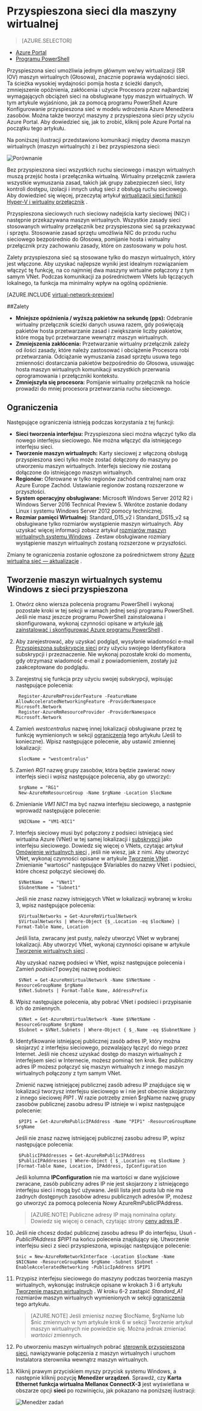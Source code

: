 <properties 
   pageTitle="Przyspieszona sieć w maszyny wirtualnej - programu PowerShell | Microsoft Azure"
   description="Dowiedz się, jak skonfigurować przyspieszona Networking Azure maszyn wirtualnych przy użyciu programu PowerShell."
   services="virtual-network"
   documentationCenter="na"
   authors="jimdial"
   manager="carmonm"
   editor=""
   tags="azure-resource-manager"
/>
<tags 
   ms.service="virtual-network"
   ms.devlang="na"
   ms.topic="article"
   ms.tgt_pltfrm="na"
   ms.workload="infrastructure-services"
   ms.date="09/23/2016"
   ms.author="jdial" />

# <a name="accelerated-networking-for-a-virtual-machine"></a>Przyspieszona sieci dla maszyny wirtualnej

> [AZURE.SELECTOR]
- [Azure Portal](virtual-network-accelerated-networking-portal.md)
- [Programu PowerShell](virtual-network-accelerated-networking-powershell.md)

Przyspieszona sieci umożliwia jednym głównym we/wy wirtualizacji (SR IOV) maszyn wirtualnych (Głosowa), znacznie poprawia wydajności sieci. Ta ścieżka wysokiej wydajności pomija hosta z ścieżki danych, zmniejszenie opóźnienia, zakłócenia i użycie Procesora przez najbardziej wymagających obciążeń sieci na obsługiwane typy maszyn wirtualnych. W tym artykule wyjaśniono, jak za pomocą programu PowerShell Azure Konfigurowanie przyspieszona sieć w modelu wdrożenia Azure Menedżera zasobów. Można także tworzyć maszyny z przyspieszona sieci przy użyciu Azure Portal. Aby dowiedzieć się, jak to zrobić, kliknij pole Azure Portal na początku tego artykułu.

Na poniższej ilustracji przedstawiono komunikacji między dwoma maszyn wirtualnych (maszyn wirtualnych) z i bez przyspieszona sieci:

![Porównanie](./media/virtual-network-accelerated-networking-powershell/image1.png)

Bez przyspieszona sieci wszystkich ruchu sieciowego i maszyn wirtualnych muszą przejść hosta i przełącznika wirtualną. Wirtualny przełącznik zawiera wszystkie wymuszania zasad, takich jak grupy zabezpieczeń sieci, listy kontroli dostępu, izolacji i innych usług sieci z obsługą ruchu sieciowego. Aby dowiedzieć się więcej, przeczytaj artykuł [wirtualizacji sieci funkcji Hyper-V i wirtualny przełącznik](https://technet.microsoft.com/library/jj945275.aspx) .

Przyspieszona sieciowych ruch sieciowy nadejścia karty sieciowej (NIC) i następnie przekazywana maszyn wirtualnych. Wszystkie zasady sieci stosowanych wirtualny przełącznik bez przyspieszona sieć są przekazywać i sprzętu. Stosowanie zasad sprzętu umożliwia NIC do przodu ruchu sieciowego bezpośrednio do Głosowa, pomijanie hosta i wirtualny przełącznik przy zachowaniu zasady, które on zastosowany w polu host.

Zalety przyspieszona sieć są stosowane tylko do maszyn wirtualnych, który jest włączone. Aby uzyskać najlepsze wyniki jest idealnym rozwiązaniem włączyć tę funkcję, na co najmniej dwa maszyny wirtualne połączony z tym samym VNet.  Podczas komunikacji za pośrednictwem VNets lub łączących lokalnego, ta funkcja ma minimalny wpływ na ogólną opóźnienie.

[AZURE.INCLUDE [virtual-network-preview](../../includes/virtual-network-preview.md)]

##<a name="benefits"></a>Zalety

- **Mniejsze opóźnienia / wyższą pakietów na sekundę (pps):** Odebranie wirtualny przełącznik ścieżki danych usuwa razem, gdy poświęcają pakietów hosta przetwarzanie zasad i zwiększanie liczby pakietów, które mogą być przetwarzane wewnątrz maszyn wirtualnych.
- **Zmniejszenia zakłócenia:** Przetwarzanie wirtualny przełącznik zależy od ilości zasady, które należy zastosować i obciążenie Procesora robi przetwarzania. Odciążanie wymuszania zasad sprzętu usuwa tego zmienności dostarczania pakietów bezpośrednio do Głosowa, usuwając hosta maszyn wirtualnych komunikacji wszystkich przerwania oprogramowania i przełączniki kontekstu.
- **Zmniejszyła się procesora:** Pomijanie wirtualny przełącznik na hoście prowadzi do mniej procesora przetwarzania ruchu sieciowego.

## <a name="limitations"></a>Ograniczenia

Następujące ograniczenia istnieją podczas korzystania z tej funkcji:
 
- **Sieci tworzenia interfejsu:** Przyspieszona sieci można włączyć tylko dla nowego interfejsu sieciowego.  Nie można włączyć dla istniejącego interfejsu sieci.
- **Tworzenie maszyn wirtualnych:** Karty sieciowej z włączoną obsługą przyspieszona sieci tylko może zostać dołączony do maszyny po utworzeniu maszyn wirtualnych. Interfejs sieciowy nie zostaną dołączone do istniejącego maszyn wirtualnych.
- **Regionów:** Oferowane w tylko regionów zachód centralnej nam oraz Azure Europe Zachód. Ustawianie regionów zostaną rozszerzone w przyszłości.
- **System operacyjny obsługiwane:** Microsoft Windows Server 2012 R2 i Windows Server 2016 Technical Preview 5. Wkrótce zostanie dodany Linux i systemu Windows Server 2012 pomocy technicznej.
- **Rozmiar pamięci Wirtualnej:** Standard_D15_v2 i Standard_DS15_v2 są obsługiwane tylko rozmiarów wystąpienie maszyn wirtualnych. Aby uzyskać więcej informacji zobacz artykuł [rozmiarów maszyn wirtualnych systemu Windows](../virtual-machines/virtual-machines-windows-sizes.md) . Zestaw obsługiwane rozmiary wystąpienie maszyn wirtualnych zostaną rozszerzone w przyszłości.

Zmiany te ograniczenia zostanie ogłoszone za pośrednictwem strony [Azure wirtualna sieć — aktualizacje](https://azure.microsoft.com/updates/accelerated-networking-in-preview) .

## <a name="create-a-windows-vm-with-accelerated-networking"></a>Tworzenie maszyn wirtualnych systemu Windows z sieci przyspieszona

1. Otwórz okno wiersza polecenia programu PowerShell i wykonaj pozostałe kroki w tej sekcji w ramach jednej sesji programu PowerShell. Jeśli nie masz jeszcze programu PowerShell zainstalowana i skonfigurowana, wykonaj czynności opisane w artykule [jak zainstalować i skonfigurować Azure programu PowerShell](../powershell-install-configure.md) .
2. Aby zarejestrować, aby uzyskać podgląd, wysyłanie wiadomości e-mail [Przyspieszona subskrypcje sieci](mailto:axnpreview@microsoft.com?subject=Request%20to%20enable%20subscription%20%3csubscription%20id%3e) przy użyciu swojego Identyfikatora subskrypcji i przeznaczenie. Nie wykonaj pozostałe kroki do momentu, gdy otrzymasz wiadomość e-mail z powiadomieniem, zostały już zaakceptowane do podglądu.
3. Zarejestruj się funkcja przy użyciu swojej subskrypcji, wpisując następujące polecenia:

        Register-AzureRmProviderFeature -FeatureName AllowAcceleratedNetworkingFeature -ProviderNamespace Microsoft.Network
        Register-AzureRmResourceProvider -ProviderNamespace Microsoft.Network

4. Zamień *westcentralus* nazwę innej lokalizacji obsługiwane przez tę funkcję wymienionych w sekcji [ograniczenia](#limitations) tego artykułu (Jeśli to konieczne). Wpisz następujące polecenie, aby ustawić zmiennej lokalizacji:

        $locName = "westcentralus"

5. Zamień *RG1* nazwę grupy zasobów, która będzie zawierać nowy interfejs sieci i wpisz następujące polecenia, aby go utworzyć:

        $rgName = "RG1"
        New-AzureRmResourceGroup -Name $rgName -Location $locName

6. Zmienianie *VM1 NIC1* ma być nazwa interfejsu sieciowego, a następnie wprowadź następujące polecenie:

        $NICName = "VM1-NIC1"

7. Interfejs sieciowy musi być połączony z podsieci istniejącą sieć wirtualna Azure (VNet) w tej samej lokalizacji i [subskrypcji](../azure-glossary-cloud-terminology.md#subscription) jako interfejsu sieciowego. Dowiedz się więcej o VNets, czytając artykuł [Omówienie wirtualnych sieci](virtual-networks-overview.md) , jeśli nie wiesz, jak z nimi. Aby utworzyć VNet, wykonaj czynności opisane w artykule [Tworzenie VNet](virtual-networks-create-vnet-arm-ps.md) . Zmienianie "wartości" następujące $Variables do nazwy VNet i podsieci, które chcesz połączyć sieciowej do.

        $VNetName   = "VNet1"
        $SubnetName = "Subnet1"

    Jeśli nie znasz nazwy istniejących VNet w lokalizacji wybranej w kroku 3, wpisz następujące polecenia:
        
        $VirtualNetworks = Get-AzureRmVirtualNetwork
        $VirtualNetworks | Where-Object {$_.Location -eq $locName} | Format-Table Name, Location
        
    Jeśli lista, zwracany jest pusty, należy utworzyć VNet w wybranej lokalizacji. Aby utworzyć VNet, wykonaj czynności opisane w artykule [Tworzenie wirtualnych sieci](virtual-networks-create-vnet-arm-ps.md) .

    Aby uzyskać nazwę podsieci w VNet, wpisz następujące polecenia i Zamień *podsieć1* powyżej nazwę podsieci:
        
        $VNet = Get-AzureRmVirtualNetwork -Name $VNetName -ResourceGroupName $rgName
        $VNet.Subnets | Format-Table Name, AddressPrefix

8. Wpisz następujące polecenia, aby pobrać VNet i podsieci i przypisanie ich do zmiennych.

        $VNet = Get-AzureRmVirtualNetwork -Name $VNetName -ResourceGroupName $rgName
        $Subnet = $VNet.Subnets | Where-Object { $_.Name -eq $SubnetName }

9. Identyfikowanie istniejącej publicznej zasób adres IP, który można skojarzyć z interfejsu sieciowego, pozwalający łączyć do niego przez Internet. Jeśli nie chcesz uzyskać dostęp do maszyn wirtualnych z interfejsem sieci w Internecie, możesz pominąć ten krok. Bez publiczny adres IP możesz połączyć się maszyn wirtualnych z innego maszyn wirtualnych połączony z tym samym VNet. 

    Zmienić nazwę istniejącej publicznej zasób adresu IP znajdujące się w lokalizacji tworzysz interfejsu sieciowego w i nie jest obecnie skojarzony z innego sieciowej *PIP1* . W razie potrzeby zmień $rgName nazwę grupy zasobów publicznej zasobu adresu IP istnieje w i wpisz następujące polecenie:

        $PIP1 = Get-AzureRmPublicIPAddress -Name "PIP1" -ResourceGroupName $rgName

    Jeśli nie znasz nazwę istniejącej publicznej zasobu adresu IP, wpisz następujące polecenia:

        $PublicIPAddresses = Get-AzureRmPublicIPAddress
        $PublicIPAddresses | Where-Object { $_.Location -eq $locName } |Format-Table Name, Location, IPAddress, IpConfiguration

    Jeśli kolumna **IPConfiguration** nie ma wartości w dane wyjściowe zwracane, zasób publiczny adres IP nie jest skojarzony z istniejącego interfejsu sieci i mogą być używane. Jeśli lista jest pusta lub nie ma żadnych dostępnych zasobów adresu publicznych adresów IP, możesz go utworzyć za pomocą polecenia Nowy AzureRmPublicIPAddress.

    >[AZURE.NOTE] Publiczne adresy IP mają nominalna opłaty. Dowiedz się więcej o cenach, czytając strony [ceny adres IP](https://azure.microsoft.com/pricing/details/ip-addresses) .
10. Jeśli nie chcesz dodać publicznej zasobu adresu IP do interfejsu, Usuń *- PublicIPAddress $PIP1* na końcu polecenia znajdujący się. Utworzenie interfejsu sieci z sieci przyspieszona, wpisując następujące polecenie:

        $nic = New-AzureRmNetworkInterface -Location $locName -Name $NICName -ResourceGroupName $rgName -Subnet $Subnet -EnableAcceleratedNetworking -PublicIpAddress $PIP1 

11. Przypisz interfejsu sieciowego do maszyny podczas tworzenia maszyn wirtualnych, wykonując instrukcje opisane w krokach 3 i 6 artykułu [Tworzenie maszyn wirtualnych](../virtual-machines/virtual-machines-windows-ps-create.md) . W kroku 6-2 zastąpić *Standard_A1* rozmiarów maszyn wirtualnych wymienionych w sekcji [ograniczenia](#limitations) tego artykułu.

    >[AZURE.NOTE] Jeśli zmienisz *nazwę* $locName, $rgName lub $nic zmiennych w tym artykule krok 6 w sekcji Tworzenie artykuł maszyn wirtualnych nie powiedzie się. Można jednak zmieniać *wartości* zmiennych.

12. Po utworzeniu maszyn wirtualnych pobrać [sterownik przyspieszona sieci](https://gallery.technet.microsoft.com/Azure-Accelerated-471b5d84), nawiązywanie połączenia z maszyn wirtualnych i uruchom Instalatora sterownika wewnątrz maszyn wirtualnych.

13. Kliknij prawym przyciskiem myszy przycisk systemu Windows, a następnie kliknij pozycję **Menedżer urządzeń**. Sprawdź, czy **Karta Ethernet funkcja wirtualna Mellanox ConnectX-3** jest wyświetlana w obszarze opcji **sieci** po rozwinięciu, jak pokazano na poniższej ilustracji:

    ![Menedżer zadań](./media/virtual-network-accelerated-networking-powershell/image2.png)